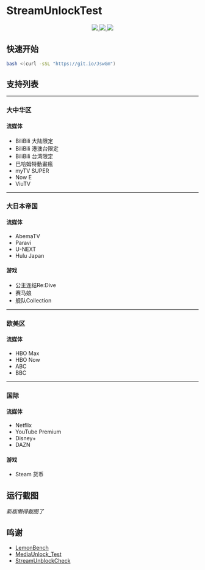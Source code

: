 <p align="center">
    <h1>StreamUnlockTest</h1>
</p>

<p align="center">
    <a href="https://github.com/LovelyHaochi/StreamUnlockTest" alt="Version">
        <img src="https://img.shields.io/badge/version-1.1.5-blue" />
    </a>
    <a href="https://github.com/LovelyHaochi/StreamUnlockTest" alt="Downloads">
        <img src="https://img.shields.io/badge/downloads-9.9k%2Fmonth-brightgreen" />
    </a>
    <a href="https://github.com/LovelyHaochi/StreamUnlockTest" alt="Rating">
        <img src="https://img.shields.io/badge/rating-★★★★★-brightgreen" />
    </a>
</p>

## 快速开始
```bash
bash <(curl -sSL "https://git.io/JswGm")
```

## 支持列表

___

### 大中华区
#### 流媒体
- BiliBili 大陆限定
- BiliBili 港澳台限定
- BiliBili 台湾限定
- 巴哈姆特動畫瘋
- myTV SUPER
- Now E
- ViuTV

___

### 大日本帝国
#### 流媒体
- AbemaTV
- Paravi
- U-NEXT
- Hulu Japan
#### 游戏
- 公主连结Re:Dive
- 赛马娘
- 舰队Collection

___

### 欧美区
#### 流媒体
- HBO Max
- HBO Now
- ABC
- BBC

___

### 国际
#### 流媒体
- Netflix
- YouTube Premium
- Disney+
- DAZN
#### 游戏
- Steam 货币

## 运行截图
_新版懒得截图了_

## 鸣谢
- [LemonBench](https://github.com/LemonBench/LemonBench)
- [MediaUnlock_Test](https://github.com/CoiaPrant/MediaUnlock_Test)
- [StreamUnblockCheck](https://github.com/NyanChanMeow/StreamUnblockCheck)
